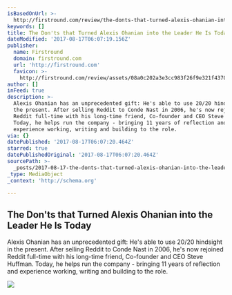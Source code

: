 ```yaml
---
isBasedOnUrl: >-
  http://firstround.com/review/the-donts-that-turned-alexis-ohanian-into-the-leader-he-is-today/
keywords: []
title: The Don'ts that Turned Alexis Ohanian into the Leader He Is Today
dateModified: '2017-08-17T06:07:19.156Z'
publisher:
  name: Firstround
  domain: firstround.com
  url: 'http://firstround.com'
  favicon: >-
    http://firstround.com/review/assets/08a0c202a3e3cc983f26f9e321f43708/images/favicon.ico
author: []
inFeed: true
description: >-
  Alexis Ohanian has an unprecedented gift: He's able to use 20/20 hindsight in
  the present. After selling Reddit to Conde Nast in 2006, he's now rejoined
  Reddit full-time with his long-time friend, Co-founder and CEO Steve Huffman.
  Today, he helps run the company - bringing 11 years of reflection and
  experience working, writing and building to the role.
via: {}
datePublished: '2017-08-17T06:07:20.464Z'
starred: true
datePublishedOriginal: '2017-08-17T06:07:20.464Z'
sourcePath: >-
  _posts/2017-08-17-the-donts-that-turned-alexis-ohanian-into-the-leader-he-is.md
_type: MediaObject
_context: 'http://schema.org'

---
```

<article style=""><h1>The Don'ts that Turned Alexis Ohanian into the Leader He Is Today</h1><p>Alexis Ohanian has an unprecedented gift: He's able to use 20/20 hindsight in the present. After selling Reddit to Conde Nast in 2006, he's now rejoined Reddit full-time with his long-time friend, Co-founder and CEO Steve Huffman. Today, he helps run the company - bringing 11 years of reflection and experience working, writing and building to the role.</p><img src="https://s3.amazonaws.com/marquee-test-akiaisur2rgicbmpehea/A8TYnh0VTpapuuXU0YZS_MGP_2641.jpg" /></article>